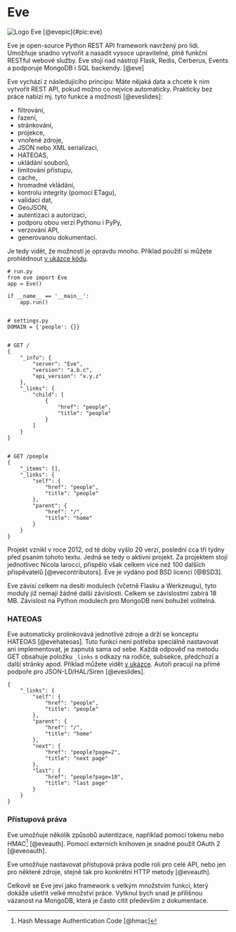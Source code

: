 Eve
===

![Logo Eve [@evepic]{#pic:eve}](images/eve)

Eve je open-source Python REST API framework navržený pro lidi.
Umožňuje snadno vytvořit a nasadit vysoce upravitelné, plně funkční RESTful webové služby.
Eve stojí nad nástroji Flask, Redis, Cerberus, Events a podporuje MongoDB i SQL backendy. [@eve]

Eve vychází z následujícího principu: Máte nějaká data a chcete k nim vytvořit REST API,
pokud možno co nejvíce automaticky. Prakticky bez práce nabízí mj. tyto funkce a možnosti [@eveslides]:

 * filtrování,
 * řazení,
 * stránkování,
 * projekce,
 * vnořené zdroje,
 * JSON nebo XML serializaci,
 * HATEOAS,
 * ukládání souborů,
 * limitování přístupu,
 * cache,
 * hromadné vkládání,
 * kontrolu integrity (pomocí ETagu),
 * validaci dat,
 * GeoJSON,
 * autentizaci a autorizaci,
 * podporu obou verzí Pythonu i PyPy,
 * verzování API,
 * generovanou dokumentaci.

Je tedy vidět, že možností je opravdu mnoho. Příklad použití si můžete prohlédnout [v ukázce kódu](#code:eve@).

```{caption="{#code:eve}Příklad použití z dokumentace Eve \autocite{evedoc}" .python}
# run.py
from eve import Eve
app = Eve()

if __name__ == '__main__':
    app.run()


# settings.py
DOMAIN = {'people': {}}


# GET /
{
    "_info": {
        "server": "Eve",
        "version": "a.b.c",
        "api_version": "x.y.z"
    },
    "_links": {
        "child": [
            {
                "href": "people",
                "title": "people"
            }
        ]
    }
}


# GET /poeple
{
    "_items": [],
    "_links": {
        "self": {
            "href": "people",
            "title": "people"
        },
        "parent": {
            "href": "/",
            "title": "home"
        }
    }
}
```

Projekt vznikl v roce 2012, od té doby vyšlo 20 verzí, poslední cca tři týdny před psaním tohoto textu. Jedná se tedy o aktivní projekt.
Za projektem stojí jednotlivec Nicola Iarocci, přispělo však celkem více než 100 dalších přispěvatelů [@evecontributors].
Eve je vydáno pod BSD licencí [@BSD3].

Eve závisí celkem na desíti modulech (včetně Flasku a Werkzeugu), tyto moduly již nemají žádné další závislosti. Celkem se závislostmi zabírá 18 MB. Závislost na Python modulech pro MongoDB není bohužel volitelná.

### HATEOAS

Eve automaticky prolinkovává jednotlivé zdroje a drží se konceptu HATEOAS [@evehateoas]. Tuto funkci není potřeba speciálně nastavovat ani implementovat, je zapnutá sama od sebe. Každá odpověď na metodu GET obsahuje položku `_links` s odkazy na rodiče, subsekce, předchozí a další stránky apod. Příklad můžete vidět [v ukázce](#code:evehateoas@). Autoři pracují na přímé podpoře pro JSON-LD/HAL/Siren [@eveslides].

```{caption="{#code:evehateoas}Příklad HATEOAS principu z Eve \autocite{evehateoas}" .python}
{
    "_links": {
        "self": {
            "href": "people",
            "title": "people"
        },
        "parent": {
            "href": "/",
            "title": "home"
        },
        "next": {
            "href": "people?page=2",
            "title": "next page"
        },
        "last": {
            "href": "people?page=10",
            "title": "last page"
        }
    }
}
```

### Přístupová práva

Eve umožňuje několik způsobů autentizace, například pomocí tokenu nebo HMAC[^hmac] [@eveauth].
Pomocí externích knihoven je snadné použít OAuth 2 [@eveoauth].

[^hmac]: Hash Message Authentication Code [@hmac]

Eve umožňuje nastavovat přístupová práva podle rolí pro celé API, nebo jen pro některé zdroje, stejně tak pro konkrétní HTTP metody [@eveauth].

Celkově se Eve jeví jako framework s velkým množstvím funkcí, který dokáže ušetřit velké množství práce. Vytknul bych snad je přílišnou vázanost na MongoDB, která je často cítit především z dokumentace.